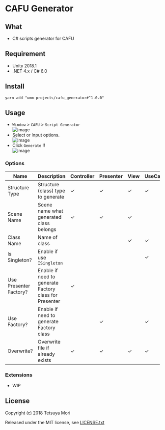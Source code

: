 # CAFU Generator

## What

* C# scripts generator for CAFU

## Requirement

* Unity 2018.1
* .NET 4.x / C# 6.0

## Install

```shell
yarn add "umm-projects/cafu_generator#^1.0.0"
```

## Usage

* `Window` &gt; `CAFU` &gt; `Script Generator` <br />![image](https://user-images.githubusercontent.com/838945/40044057-3ce37f3a-5861-11e8-8dba-662322731b78.png)
* Select or Input options.<br />![image](https://user-images.githubusercontent.com/838945/40044135-7410cada-5861-11e8-9859-3fac06895064.png)
* Click `Generate` !!<br />![image](https://user-images.githubusercontent.com/838945/40044254-d3da9c84-5861-11e8-9027-9876c286d638.png)

### Options

| Name | Description | Controller | Presenter | View | UseCase | Model | Translator | Repository | DataStore | Entity |
| --- | --- | --- | --- | --- | --- | --- | --- | --- | --- | --- |
| Structure Type | Structure (class) type to generate | ✓ | ✓ | ✓ | ✓ | ✓ | ✓ | ✓ | ✓ | ✓ |
| Scene Name | Scene name what generated class belongs | ✓ | ✓ | ✓ |  |  |  |  |  |  |
| Class Name | Name of class |  |  | ✓ | ✓ | ✓ | ✓ | ✓ | ✓ | ✓ |
| Is Singleton? | Enable if use `ISingleton` |  |  |  | ✓ |  | ✓ | ✓ | ✓ | ✓ |
| Use Presenter Factory? | Enable if need to generate Factory class for Presenter | ✓ |  |  |  |  |  |  |  |  |
| Use Factory? | Enable if need to generate Factory class |  | ✓ |  | ✓ | ✓ |  | ✓ | ✓ | ✓ |
| Overwrite? | Overwrite file if already exists | ✓ | ✓ | ✓ | ✓ | ✓ | ✓ | ✓ | ✓ | ✓ |

### Extensions

* WIP

## License

Copyright (c) 2018 Tetsuya Mori

Released under the MIT license, see [LICENSE.txt](LICENSE.txt)

